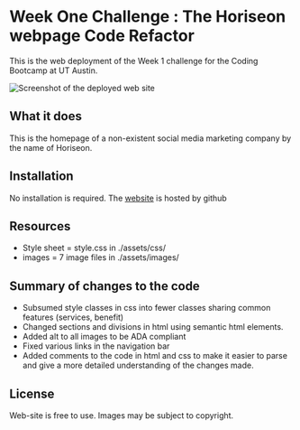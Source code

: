 # Week One Challenge :  The Horiseon webpage Code Refactor
This is the web deployment of the Week 1 challenge for the Coding Bootcamp at UT Austin.

![Screenshot of the deployed web site][screenshot]

## What it does
This is the homepage of a non-existent social media marketing company by the name of Horiseon. 

## Installation
No installation is required. 
The [website][1] is hosted by github 

## Resources
- Style sheet  = style.css in ./assets/css/
- images = 7 image files in ./assets/images/

## Summary of changes to the code 
- Subsumed style classes in css into fewer classes sharing common features (services, benefit)
- Changed sections and divisions in html using semantic html elements.
- Added alt to all images to be ADA compliant
- Fixed various links in the navigation bar
- Added comments to the code in html and css to make it easier to parse and give a more detailed understanding of the changes made.

## License
Web-site is free to use. Images may be subject to copyright. 

[1]: https://mambru82.github.io/weekone-challenge/
[screenshot]: ./assets/images/horiseon-screenshot.png